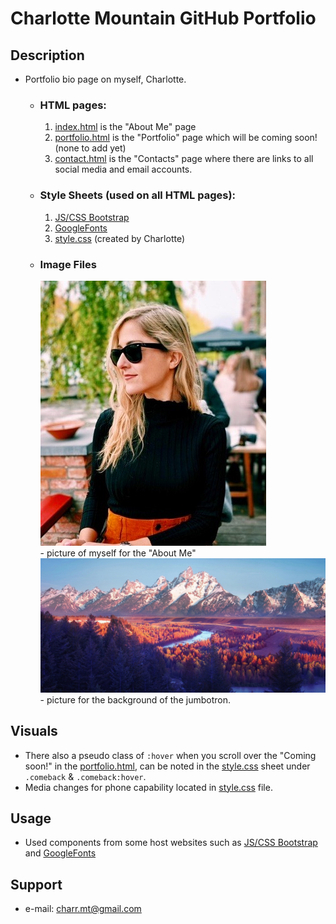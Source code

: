 #  **Charlotte Mountain GitHub Portfolio** #

## **Description**

-  Portfolio bio page on myself, Charlotte. 
    - ### **HTML pages:**
         1. [index.html](index.html) is the "About Me" page
         2. [portfolio.html](portfolio.html) is the "Portfolio" page which will be coming soon! (none to add yet) 
         3. [contact.html](contact.html) is the "Contacts" page where there are links to all social media and email accounts.

    - ### **Style Sheets** (used on all HTML pages)**:**
         1. [JS/CSS Bootstrap](https://getbootstrap.com/docs/4.4/getting-started/introduction/)
         2. [GoogleFonts](https://fonts.google.com/)
         3. [style.css](style.css) (created by Charlotte)

    - ### **Image Files** 
        ![alt](charlotte.jpg)\
          - picture of myself for the "About Me" 
        ![alt](mountain.jpg)\
          - picture for the background of the jumbotron.

## **Visuals**
- There also a pseudo class of `:hover` when you scroll over the "Coming soon!" in the [portfolio.html](portfolio.html), can be noted in the [style.css](style.css) sheet under `.comeback` & `.comeback:hover`. 
- Media changes for phone capability located in [style.css](style.css) file.

## **Usage**
- Used components from some host websites such as  [JS/CSS Bootstrap](https://getbootstrap.com/docs/4.4/getting-started/introduction/) and [GoogleFonts](https://fonts.google.com/)

## **Support**
- e-mail: charr.mt@gmail.com
